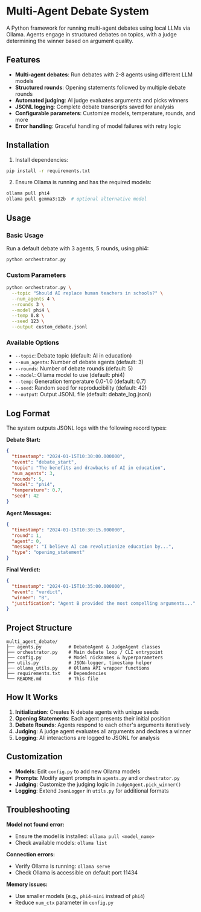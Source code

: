 # Multi-Agent Debate System

A Python framework for running multi-agent debates using local LLMs via Ollama. Agents engage in structured debates on topics, with a judge determining the winner based on argument quality.

## Features

- **Multi-agent debates**: Run debates with 2-8 agents using different LLM models
- **Structured rounds**: Opening statements followed by multiple debate rounds
- **Automated judging**: AI judge evaluates arguments and picks winners
- **JSONL logging**: Complete debate transcripts saved for analysis
- **Configurable parameters**: Customize models, temperature, rounds, and more
- **Error handling**: Graceful handling of model failures with retry logic

## Installation

1. Install dependencies:
```bash
pip install -r requirements.txt
```

2. Ensure Ollama is running and has the required models:
```bash
ollama pull phi4
ollama pull gemma3:12b  # optional alternative model
```

## Usage

### Basic Usage

Run a default debate with 3 agents, 5 rounds, using phi4:
```bash
python orchestrator.py
```

### Custom Parameters

```bash
python orchestrator.py \
  --topic "Should AI replace human teachers in schools?" \
  --num_agents 4 \
  --rounds 3 \
  --model phi4 \
  --temp 0.8 \
  --seed 123 \
  --output custom_debate.jsonl
```

### Available Options

- `--topic`: Debate topic (default: AI in education)
- `--num_agents`: Number of debate agents (default: 3)
- `--rounds`: Number of debate rounds (default: 5)
- `--model`: Ollama model to use (default: phi4)
- `--temp`: Generation temperature 0.0-1.0 (default: 0.7)
- `--seed`: Random seed for reproducibility (default: 42)
- `--output`: Output JSONL file (default: debate_log.jsonl)

## Log Format

The system outputs JSONL logs with the following record types:

**Debate Start:**
```json
{
  "timestamp": "2024-01-15T10:30:00.000000",
  "event": "debate_start",
  "topic": "The benefits and drawbacks of AI in education",
  "num_agents": 3,
  "rounds": 5,
  "model": "phi4",
  "temperature": 0.7,
  "seed": 42
}
```

**Agent Messages:**
```json
{
  "timestamp": "2024-01-15T10:30:15.000000",
  "round": 1,
  "agent": 0,
  "message": "I believe AI can revolutionize education by...",
  "type": "opening_statement"
}
```

**Final Verdict:**
```json
{
  "timestamp": "2024-01-15T10:35:00.000000",
  "event": "verdict",
  "winner": "B",
  "justification": "Agent B provided the most compelling arguments..."
}
```

## Project Structure

```
multi_agent_debate/
├── agents.py          # DebateAgent & JudgeAgent classes
├── orchestrator.py    # Main debate loop / CLI entrypoint
├── config.py          # Model nicknames & hyperparameters
├── utils.py           # JSON-logger, timestamp helper
├── ollama_utils.py    # Ollama API wrapper functions
├── requirements.txt   # Dependencies
└── README.md          # This file
```

## How It Works

1. **Initialization**: Creates N debate agents with unique seeds
2. **Opening Statements**: Each agent presents their initial position
3. **Debate Rounds**: Agents respond to each other's arguments iteratively
4. **Judging**: A judge agent evaluates all arguments and declares a winner
5. **Logging**: All interactions are logged to JSONL for analysis

## Customization

- **Models**: Edit `config.py` to add new Ollama models
- **Prompts**: Modify agent prompts in `agents.py` and `orchestrator.py`
- **Judging**: Customize the judging logic in `JudgeAgent.pick_winner()`
- **Logging**: Extend `JsonLogger` in `utils.py` for additional formats

## Troubleshooting

**Model not found error:**
- Ensure the model is installed: `ollama pull <model_name>`
- Check available models: `ollama list`

**Connection errors:**
- Verify Ollama is running: `ollama serve`
- Check Ollama is accessible on default port 11434

**Memory issues:**
- Use smaller models (e.g., `phi4-mini` instead of `phi4`)
- Reduce `num_ctx` parameter in `config.py` 
